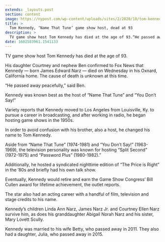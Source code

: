 ```yaml
--- 
extends: _layouts.post 
section: content 
image: https://nypost.com/wp-content/uploads/sites/2/2020/10/tom-kennedy-obit.jpg?quality=90&strip=all&w=1200 
title: > 
  Tom Kennedy, ‘Name That Tune’ game show host, dead at 93 
description: > 
  TV game show host Tom Kennedy has died at the age of 93.“He passed away peacefully,” said Ben.In order to avoid confusion with his brother, also a host, he changed his name to Tom Kennedy.Kennedy was married to his wife Betty, who passed away in 2011.They also had a daughter, Julia, who passed away in 2015. 
date: 1602583961.1541133 
--- 
```

TV game show host Tom Kennedy has died at the age of 93.

His daughter Courtney and nephew Ben confirmed to Fox News that Kennedy — born James Edward Narz — died on Wednesday in his Oxnard, California home. The cause of death is unknown at this time.

“He passed away peacefully,” said Ben.

Kennedy was known best as the host of “Name That Tune” and “You Don’t Say!”

Variety reports that Kennedy moved to Los Angeles from Louisville, Ky. to pursue a career in broadcasting, and after working in radio, he began hosting game shows in the 1950s.

In order to avoid confusion with his brother, also a host, he changed his name to Tom Kennedy.

Aside from “Name That Tune” (1974-1981) and “You Don’t Say!” (1963-1969), the television personality was known for hosting “Split Second” (1972-1975) and “Password Plus” (1980-1982).”

Additionally, he hosted a syndicated nighttime edition of “The Price is Right” in the ’80s and briefly had his own talk show.

Eventually, Kennedy would retire and earn the Game Show Congress’ Bill Cullen award for lifetime achievement, the outlet reports.

The star also had an acting career with a handful of film, television and stage credits to his name.

Kennedy’s children Linda Ann Narz, James Narz Jr. and Courtney Ellen Narz survive him, as does his granddaughter Abigail Norah Narz and his sister, Mary Lovett Scully.

Kennedy was married to his wife Betty, who passed away in 2011. They also had a daughter, Julia, who passed away in 2015.